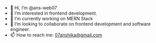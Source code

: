 - 👋 Hi, I’m @ans-web07
- 👀 I’m interested in frontend development.
- 🌱 I’m currently working on MERN Stack
- 💞️ I’m looking to collaborate on frontend development and software engineer.
- 📫 How to reach me: 07anshika@gmail.com

<!---
ans-web07/ans-web07 is a ✨ special ✨ repository because its `README.md` (this file) appears on your GitHub profile.
You can click the Preview link to take a look at your changes.
--->
